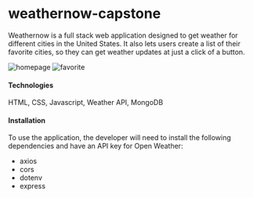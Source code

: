 # weathernow-capstone


Weathernow is a full stack web application designed to get weather for different cities in the United States. It also lets users create a list of their favorite cities, so they can get weather updates at just a click of a button.

![homepage](screenshots/homepage.png)
![favorite](screenshots/favorite.png)

#### Technologies

HTML, CSS, Javascript, Weather API, MongoDB

#### Installation

To use the application, the developer will need to install the following dependencies and have an API key for Open Weather:
- axios
- cors
- dotenv
- express
